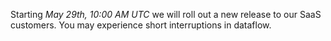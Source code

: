 Starting *May 29th, 10:00 AM UTC* we will roll out a new release to our SaaS customers. You may experience short interruptions in dataflow.
